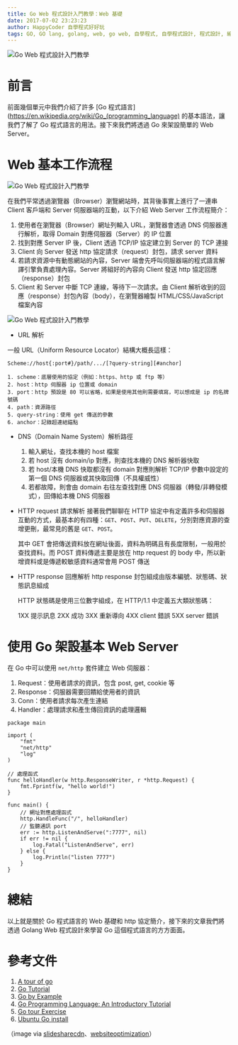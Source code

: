 ```yaml
---
title: Go Web 程式設計入門教學：Web 基礎
date: 2017-07-02 23:23:23
author: HappyCoder 自學程式好好玩
tags: GO, GO lang, golang, web, go web, 自學程式, 自學程式設計, 程式設計, 線上自學, coding, coder, programming, computer, computer science, code, 電腦科學, 學寫程式, 學程式
---
```


![Go Web 程式設計入門教學](/images/golang101/logo.png)

# 前言
前面幾個單元中我們介紹了許多 [Go 程式語言](https://en.wikipedia.org/wiki/Go_(programming_language) 的基本語法，讓我們了解了 Go 程式語言的用法。接下來我們將透過 Go 來架設簡單的 Web Server。

# Web 基本工作流程

![Go Web 程式設計入門教學](/images/golang101/http-req-resp.jpg)

在我們平常透過瀏覽器（Browser）瀏覽網站時，其背後事實上進行了一連串 Client 客戶端和 Server 伺服器端的互動，以下介紹 Web Server 工作流程簡介：

1. 使用者在瀏覽器（Browser）網址列輸入 URL，瀏覽器會透過 DNS 伺服器進行解析，取得 Domain 對應伺服器（Server）的 IP 位置
2. 找到對應 Server IP 後，Client 透過 TCP/IP 協定建立到 Server 的 TCP 連接
3. Client 向 Server 發送 http 協定請求（request）封包，請求 server 資料
4. 若請求資源中有動態網站的內容，Server 端會先呼叫伺服器端的程式語言解譯引擎負責處理內容。Server 將組好的內容向 Client 發送 http 協定回應（response）封包
5. Client 和 Server 中斷 TCP 連線，等待下一次請求。由 Client 解析收到的回應（response）封包內容（body），在瀏覽器繪製 HTML/CSS/JavaScript 檔案內容

![Go Web 程式設計入門教學](/images/golang101/http-req.png)

- URL 解析

一般 URL（Uniform Resource Locator）結構大概長這樣：
```
Scheme://host{:port#}/path/.../[?query-string][#anchor]
```

    1. scheme：底層使用的協定（例如：https、http 或 ftp 等）
    2. host：http 伺服器 ip 位置或 domain
    3. port：http 預設是 80 可以省略，如果是使用其他則需要填寫，可以想成是 ip 的名牌號碼
    4. path：資源路徑
    5. query-string：使用 get 傳送的參數
    6. anchor：記錄超連結錨點

- DNS（Domain Name System）解析路徑

    1. 輸入網址，查找本機的 host 檔案
    2. 若 host 沒有 domain/ip 對應，則查找本機的 DNS 解析器快取
    3. 若 host/本機 DNS 快取都沒有 domain 對應則解析 TCP/IP 參數中設定的第一個 DNS 伺服器或其快取回傳（不具權威性）
    4. 若都故障，則會由 domain 右往左查找對應 DNS 伺服器（轉發/非轉發模式），回傳給本機 DNS 伺服器

- HTTP request 請求解析
    接著我們聊聊在 HTTP 協定中有定義許多和伺服器互動的方式，最基本的有四種：`GET`、`POST`、`PUT`、`DELETE`，分別對應資源的查增更刪，最常見的舊是 `GET`、`POST`。

    其中 GET 會把傳送資料放在網址後面，資料為明碼且有長度限制，一般用於查找資料。而 POST 資料傳遞主要是放在 http request 的 body 中，所以新增資料或是傳遞較敏感資料通常會用 POST 傳送

- HTTP response 回應解析
    http response 封包組成由版本編號、狀態碼、狀態訊息組成

    HTTP 狀態碼是使用三位數字組成，在 HTTP/1.1 中定義五大類狀態碼：

    1XX 提示訊息
    2XX 成功
    3XX 重新導向
    4XX client 錯誤
    5XX server 錯誤


# 使用 Go 架設基本 Web Server 
在 Go 中可以使用 `net/http` 套件建立 Web 伺服器：

1. Request：使用者請求的資訊，包含 post, get, cookie 等
2. Response：伺服器需要回饋給使用者的資訊
3. Conn：使用者請求每次產生連結
4. Handler：處理請求和產生傳回資訊的處理邏輯

```
package main

import (
    "fmt"
    "net/http"
    "log"
)

// 處理函式
func helloHandler(w http.ResponseWriter, r *http.Request) {
    fmt.Fprintf(w, "hello world!")
}

func main() {
    // 網址對應處理函式
    http.HandleFunc("/", helloHandler)
    // 監聽通訊 port
    err := http.ListenAndServe(":7777", nil)
    if err != nil {
        log.Fatal("ListenAndServe", err)
    } else {
		log.Println("listen 7777")
	}
}
```

# 總結
以上就是關於 Go 程式語言的 Web 基礎和 http 協定簡介，接下來的文章我們將透過 Golang Web 程式設計來學習 Go 這個程式語言的方方面面。

# 參考文件
1. [A tour of go](https://tour.golang.org/welcome/1)
2. [Go Tutorial](https://www.tutorialspoint.com/go/)
3. [Go by Example](https://gobyexample.com/)
4. [Go Programming Language: An Introductory Tutorial](https://www.toptal.com/go/go-programming-a-step-by-step-introductory-tutorial)
5. [Go tour Exercise](https://github.com/davidhoo/go-tour)
6. [Ubuntu Go install](https://github.com/golang/go/wiki/Ubuntu)

（image via [slidesharecdn](https://image.slidesharecdn.com/rg-introductiontohtmlcssandjavascript-150206101801-conversion-gate01/95/rails-girls-introduction-to-html-css-11-638.jpg?cb=1423239531)、[websiteoptimization](http://www.websiteoptimization.com/secrets/metrics/10-21-http-request.png)）
